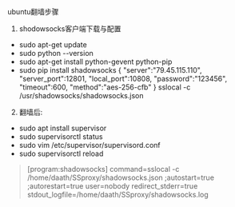  ubuntu翻墙步骤
 1. shodowsocks客户端下载与配置
  - sudo apt-get update
  - sudo python --version
  - sudo apt-get install python-gevent python-pip
  - sudo pip install shadowsocks
  {
  "server":"79.45.115.110",
  "server_port":12801,
  "local_port":10808,
  "password":"123456",
  "timeout":600,
  "method":"aes-256-cfb"
  }
  sslocal -c /usr/shadowsocks/shadowsocks.json
 2. 翻墙后:
 - sudo apt install supervisor
 - sudo supervisorctl status
 - sudo vim /etc/supervisor/supervisord.conf
 - sudo supervisorctl reload
 > [program:shadowsocks]
   command=sslocal -c /home/daath/SSproxy/shadowsocks.json
   ;autostart=true
   ;autorestart=true
   user=nobody
   redirect_stderr=true
   stdout_logfile=/home/daath/SSproxy/shadowsocks.log
